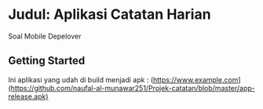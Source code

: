 # Judul: Aplikasi Catatan Harian

Soal Mobile Depelover

## Getting Started

Ini aplikasi yang udah di build menjadi apk : (https://www.example.com](https://github.com/naufal-al-munawar251/Projek-catatan/blob/master/app-release.apk)


